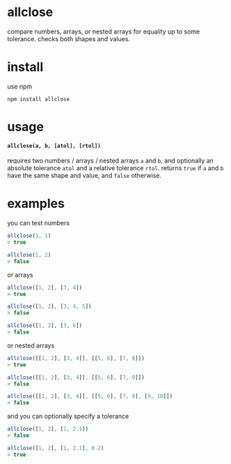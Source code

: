 # allclose

compare numbers, arrays, or nested arrays for equality up to some tolerance. checks both shapes and values.

# install

use npm

```
npm install allclose
```

# usage

#### `allclose(a, b, [atol], [rtol])`

requires two numbers / arrays / nested arrays `a` and `b`, and optionally an absolute tolerance `atol` and a relative tolerance `rtol`. returns `true` if `a` and `b` have the same shape and value, and `false` otherwise.

# examples

you can test numbers

```javascript
allclose(1, 1)
> true

allclose(1, 2)
> false
```

or arrays

```javascript
allclose([1, 2], [3, 4])
> true

allclose([1, 2], [3, 4, 5])
> false

allclose([1, 2], [3, 6])
> false
```

or nested arrays

```javascript
allclose([[1, 2], [3, 4]], [[5, 6], [7, 8]])
> true

allclose([[1, 2], [3, 4]], [[5, 6], [7, 9]])
> false

allclose([[1, 2], [3, 4]], [[5, 6], [7, 8], [9, 10]])
> false
```

and you can optionally specify a tolerance

```javascript
allclose([1, 2], [1, 2.1])
> false

allclose([1, 2], [1, 2.1], 0.2)
> true
```



